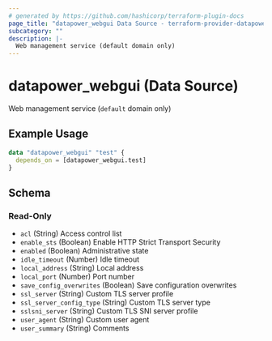 ```yaml
---
# generated by https://github.com/hashicorp/terraform-plugin-docs
page_title: "datapower_webgui Data Source - terraform-provider-datapower"
subcategory: ""
description: |-
  Web management service (default domain only)
---
```


# datapower_webgui (Data Source)

Web management service (`default` domain only)

## Example Usage

```terraform
data "datapower_webgui" "test" {
  depends_on = [datapower_webgui.test]
}
```

<!-- schema generated by tfplugindocs -->
## Schema

### Read-Only

- `acl` (String) Access control list
- `enable_sts` (Boolean) Enable HTTP Strict Transport Security
- `enabled` (Boolean) Administrative state
- `idle_timeout` (Number) Idle timeout
- `local_address` (String) Local address
- `local_port` (Number) Port number
- `save_config_overwrites` (Boolean) Save configuration overwrites
- `ssl_server` (String) Custom TLS server profile
- `ssl_server_config_type` (String) Custom TLS server type
- `sslsni_server` (String) Custom TLS SNI server profile
- `user_agent` (String) Custom user agent
- `user_summary` (String) Comments
